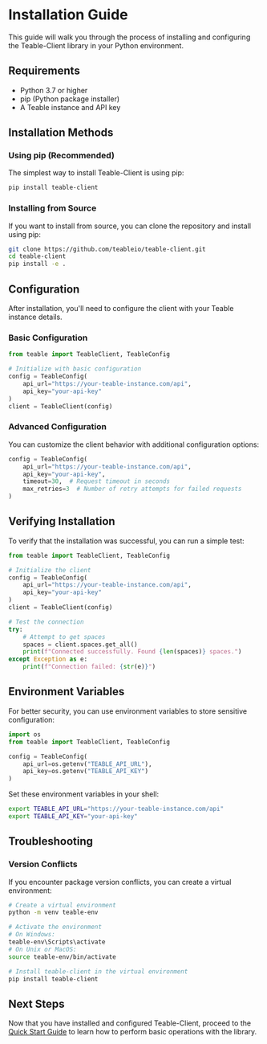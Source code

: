 # Installation Guide

This guide will walk you through the process of installing and configuring the Teable-Client library in your Python environment.

## Requirements

- Python 3.7 or higher
- pip (Python package installer)
- A Teable instance and API key

## Installation Methods

### Using pip (Recommended)

The simplest way to install Teable-Client is using pip:

```bash
pip install teable-client
```

### Installing from Source

If you want to install from source, you can clone the repository and install using pip:

```bash
git clone https://github.com/teableio/teable-client.git
cd teable-client
pip install -e .
```

## Configuration

After installation, you'll need to configure the client with your Teable instance details.

### Basic Configuration

```python
from teable import TeableClient, TeableConfig

# Initialize with basic configuration
config = TeableConfig(
    api_url="https://your-teable-instance.com/api",
    api_key="your-api-key"
)
client = TeableClient(config)
```

### Advanced Configuration

You can customize the client behavior with additional configuration options:

```python
config = TeableConfig(
    api_url="https://your-teable-instance.com/api",
    api_key="your-api-key",
    timeout=30,  # Request timeout in seconds
    max_retries=3  # Number of retry attempts for failed requests
)
```

## Verifying Installation

To verify that the installation was successful, you can run a simple test:

```python
from teable import TeableClient, TeableConfig

# Initialize the client
config = TeableConfig(
    api_url="https://your-teable-instance.com/api",
    api_key="your-api-key"
)
client = TeableClient(config)

# Test the connection
try:
    # Attempt to get spaces
    spaces = client.spaces.get_all()
    print(f"Connected successfully. Found {len(spaces)} spaces.")
except Exception as e:
    print(f"Connection failed: {str(e)}")
```

## Environment Variables

For better security, you can use environment variables to store sensitive configuration:

```python
import os
from teable import TeableClient, TeableConfig

config = TeableConfig(
    api_url=os.getenv("TEABLE_API_URL"),
    api_key=os.getenv("TEABLE_API_KEY")
)
```

Set these environment variables in your shell:

```bash
export TEABLE_API_URL="https://your-teable-instance.com/api"
export TEABLE_API_KEY="your-api-key"
```

## Troubleshooting

### Version Conflicts

If you encounter package version conflicts, you can create a virtual environment:

```bash
# Create a virtual environment
python -m venv teable-env

# Activate the environment
# On Windows:
teable-env\Scripts\activate
# On Unix or MacOS:
source teable-env/bin/activate

# Install teable-client in the virtual environment
pip install teable-client
```

## Next Steps

Now that you have installed and configured Teable-Client, proceed to the [Quick Start Guide](quickstart.md) to learn how to perform basic operations with the library.
